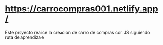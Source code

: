 # https://carrocompras001.netlify.app/
Este proyecto realice la creacion de carro de compras con JS siguiendo ruta de aprendizaje

